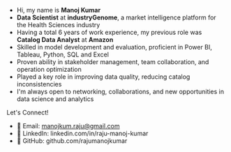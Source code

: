 - Hi, my name is **Manoj Kumar**
- **Data Scientist** at **industryGenome**, a market intelligence platform for the Health Sciences industry
- Having a total 6 years of work experience, my previous role was **Catalog Data Analyst** at **Amazon**
- Skilled in model development and evaluation, proficient in Power BI, Tableau, Python, SQL and Excel
- Proven ability in stakeholder management, team collaboration, and operation optimization
- Played a key role in improving data quality, reducing catalog inconsistencies
- I'm always open to networking, collaborations, and new opportunities in data science and analytics

Let's Connect!

- 📧 Email: manojkum.raju@gmail.com  
- 💼 LinkedIn: linkedin.com/in/raju-manoj-kumar 
- 🐙 GitHub: github.com/rajumanojkumar


